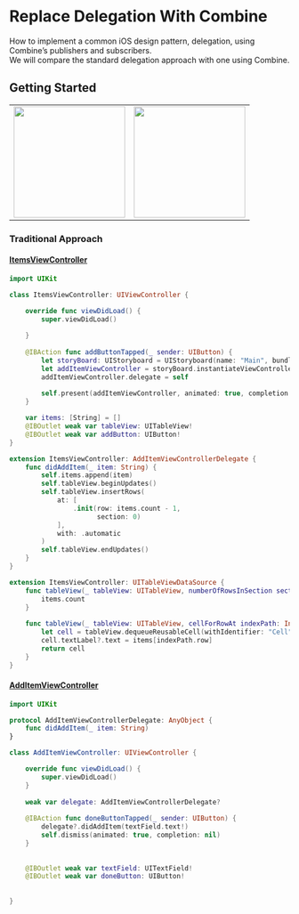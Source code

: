# Replace Delegation With Combine 
How to implement a common iOS design pattern, delegation, using Combine’s publishers and subscribers.   
We will compare the standard delegation approach with one using Combine.

## Getting Started 
<table border="0">
    <tr>
        <td><img src="https://user-images.githubusercontent.com/47273077/133958788-02d3da18-829d-4185-994b-9fd7d1eca382.png" width="200"></td>
        <td><img src="https://user-images.githubusercontent.com/47273077/133958828-2cca054f-b23a-4799-9776-1572052135e7.png" width="200"></td>
    </tr>
</table>

### Traditional Approach 
#### **[ItemsViewController](https://github.com/YamamotoDesu/Replace-Delegation-With-Combine/blob/main/CombineSample/ItemsViewController.swift)**  
```swift 
import UIKit

class ItemsViewController: UIViewController {

    override func viewDidLoad() {
        super.viewDidLoad()
        
    }
    
    @IBAction func addButtonTapped(_ sender: UIButton) {
        let storyBoard: UIStoryboard = UIStoryboard(name: "Main", bundle: nil)
        let addItemViewController = storyBoard.instantiateViewController(withIdentifier: "addItemViewController") as! AddItemViewController
        addItemViewController.delegate = self
        
        self.present(addItemViewController, animated: true, completion: nil)
    }

    var items: [String] = []
    @IBOutlet weak var tableView: UITableView!
    @IBOutlet weak var addButton: UIButton!
}

extension ItemsViewController: AddItemViewControllerDelegate {
    func didAddItem(_ item: String) {
        self.items.append(item)
        self.tableView.beginUpdates()
        self.tableView.insertRows(
            at: [
                .init(row: items.count - 1,
                      section: 0)
            ],
            with: .automatic
        )
        self.tableView.endUpdates()
    }
}

extension ItemsViewController: UITableViewDataSource {
    func tableView(_ tableView: UITableView, numberOfRowsInSection section: Int) -> Int {
        items.count
    }
    
    func tableView(_ tableView: UITableView, cellForRowAt indexPath: IndexPath) -> UITableViewCell {
        let cell = tableView.dequeueReusableCell(withIdentifier: "Cell")!
        cell.textLabel?.text = items[indexPath.row]
        return cell
    }
}

``` 

#### **[AddItemViewController](https://github.com/YamamotoDesu/Replace-Delegation-With-Combine/blob/main/CombineSample/AddItemViewController.swift)**  
```swift 
import UIKit

protocol AddItemViewControllerDelegate: AnyObject {
    func didAddItem(_ item: String)
}

class AddItemViewController: UIViewController {

    override func viewDidLoad() {
        super.viewDidLoad()
    }
    
    weak var delegate: AddItemViewControllerDelegate?
    
    @IBAction func doneButtonTapped(_ sender: UIButton) {
        delegate?.didAddItem(textField.text!)
        self.dismiss(animated: true, completion: nil)
    }
    
    
    @IBOutlet weak var textField: UITextField!
    @IBOutlet weak var doneButton: UIButton!
    
    
}


```
